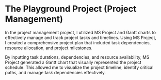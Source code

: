 # The Playground Project (Project Management)

In the project management project, I utilized MS Project and Gantt charts to 
effectively manage and track project tasks and timelines. Using MS Project, 
I created a comprehensive project plan that included task dependencies, 
resource allocation, and project milestones.

By inputting task durations, dependencies, and resource availability, MS Project 
generated a Gantt chart that visually represented the project schedule. This 
allowed me to visualize the project timeline, identify critical paths, and 
manage task dependencies effectively.
